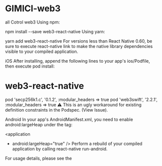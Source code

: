 # GIMICI-web3
all Cotrol web3
Using npm:

npm install --save web3-react-native
Using yarn:

yarn add web3-react-native
For versions less than React Native 0.60, be sure to execute react-native link to make the native library dependencies visible to your compiled application.

iOS
After installing, append the following lines to your app's ios/Podfile, then execute pod install:

# web3-react-native
pod 'secp256k1.c', '0.1.2', :modular_headers => true
pod 'web3swift', '2.2.1', :modular_headers => true
⚠️ This is an ugly workaround for existing definition constraints in the Podspec. (View Issue).

Android
In your app's AndroidManifest.xml, you need to enable android:largeHeap under the <application> tag:

  <application
+   android:largeHeap="true"
  />
Perform a rebuild of your compiled application by calling react-native run-android.

For usage details, please see the
